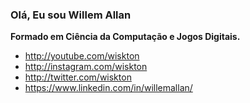 ### Olá, Eu sou Willem Allan 

**Formado em Ciência da Computação e Jogos Digitais.**

- http://youtube.com/wiskton
- http://instagram.com/wiskton
- http://twitter.com/wiskton
- https://www.linkedin.com/in/willemallan/

<!--
**wiskton/wiskton** is a ✨ _special_ ✨ repository because its `README.md` (this file) appears on your GitHub profile.

Here are some ideas to get you started:

- 🔭 I’m currently working on Bild/Vitta
- 🌱 I’m currently learning ...
- 👯 I’m looking to collaborate on ...
- 🤔 I’m looking for help with ...
- 💬 Ask me about ...
- 📫 How to reach me: ...
- 😄 Pronouns: ...
- ⚡ Fun fact: ...
-->
